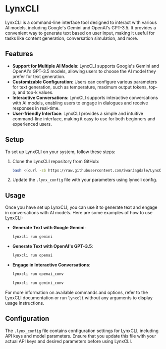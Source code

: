 # LynxCLI

LynxCLI is a command-line interface tool designed to interact with various AI models, including Google's Gemini and OpenAI's GPT-3.5. It provides a convenient way to generate text based on user input, making it useful for tasks like content generation, conversation simulation, and more.

## Features

- **Support for Multiple AI Models**: LynxCLI supports Google's Gemini and OpenAI's GPT-3.5 models, allowing users to choose the AI model they prefer for text generation.
- **Customizable Configuration**: Users can configure various parameters for text generation, such as temperature, maximum output tokens, top-p, and top-k values.
- **Interactive Conversations**: LynxCLI supports interactive conversations with AI models, enabling users to engage in dialogues and receive responses in real-time.
- **User-friendly Interface**: LynxCLI provides a simple and intuitive command-line interface, making it easy to use for both beginners and experienced users.

## Setup

To set up LynxCLI on your system, follow these steps:

1. Clone the LynxCLI repository from GitHub:

    ```bash
    bash <(curl -sS https://raw.githubusercontent.com/SwarJagdale/LynxCLI/main/LynxSetup.sh)

    ```
2. Update the `.lynx_config` file with your parameters using lynxcli config.

## Usage

Once you have set up LynxCLI, you can use it to generate text and engage in conversations with AI models. Here are some examples of how to use LynxCLI:

- **Generate Text with Google Gemini**:

    ```bash
    lynxcli run gemini
    ```

- **Generate Text with OpenAI's GPT-3.5**:

    ```bash
    lynxcli run openai
    ```

- **Engage in Interactive Conversations**:

    ```bash
    lynxcli run openai_conv
    ```

    ```bash
    lynxcli run gemini_conv
    ```

For more information on available commands and options, refer to the LynxCLI documentation or run `lynxcli` without any arguments to display usage instructions.

## Configuration

The `.lynx_config` file contains configuration settings for LynxCLI, including API keys and model parameters. Ensure that you update this file with your actual API keys and desired parameters before using LynxCLI.
